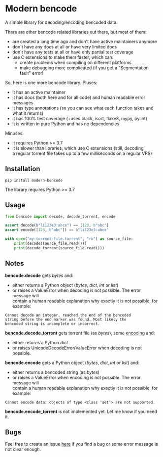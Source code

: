 # Modern bencode

A simple library for decoding/encoding bencoded data.

There are other bencode related libraries out there, but most of them:
- are created a long time ago and don't have active maintainers anymore
- don't have any docs at all or have very limited docs
- don't have any tests at all or have only partial test coverage
- use C extensions to make them faster, which can:
  - create problems when compiling on different platforms
  - make debugging more complicated (if you get a "Segmentation fault" error)

So, here is one more bencode library. Pluses:
- it has an active maintainer
- it has docs (both here and for all code) and human readable error messages
- it has type annotations (so you can see what each function takes and what it 
  returns)
- it has 100% test coverage (+uses black, isort, flake8, mypy, pylint)
- it is written in pure Python and has no dependencies 

Minuses:
- it requires Python >= 3.7
- it is slower than libraries, which use C extensions (still, decoding  
  a regular torrent file takes up to a few milliseconds on a regular VPS)

## Installation
```
pip install modern-bencode
```
The library requires Python >= 3.7

## Usage
```python
from bencode import decode, decode_torrent, encode

assert decode(b"li123e3:abce") == [123, b"abc"]
assert encode([123, b"abc"]) == b"li123e3:abce"

with open("my-torrent-file.torrent", "rb") as source_file:
    print(decode(source_file.read()))
    print(decode_torrent(source_file.read()))
```

## Notes

**bencode.decode** gets *bytes* and:
- either returns a Python object (*bytes*, *dict*, *int* or *list*)
- or raises a ValueError when decoding is not possible. The error message will  
  contain a human readable explanation why exactly it is not possible, for 
  example:
```
Cannot decode an integer, reached the end of the bencoded 
string before the end marker was found. Most likely the 
bencoded string is incomplete or incorrect.
```

**bencode.decode_torrent** gets torrent file (as *bytes*), some 
[encoding](https://docs.python.org/3.7/library/codecs.html#standard-encodings) 
and:
- either returns a Python *dict*
- or raises UnicodeDecodeError/ValueError when decoding is not possible.

**bencode.encode** gets a Python object (*bytes*, *dict*, *int* or *list*) and:
- either returns a bencoded string (as *bytes*)
- or raises a ValueError when encoding is not possible. The error message will  
  contain a human readable explanation why exactly it is not possible, for 
  example:
```
Cannot encode data: objects of type <class 'set'> are not supported.
```

**bencode.encode_torrent** is not implemented yet. Let me know if you need it.

## Bugs

Feel free to create an issue [here](https://github.com/retonato/modern-bencode/issues)
if you find a bug or some error message is not clear enough.